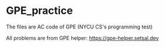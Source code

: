 # GPE_practice
The files are AC code of GPE (NYCU CS's programming test)

All problems are from GPE helper:
https://gpe-helper.setsal.dev
